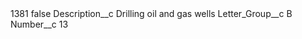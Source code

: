 <?xml version="1.0" encoding="UTF-8"?>
<CustomMetadata xmlns="http://soap.sforce.com/2006/04/metadata" xmlns:xsi="http://www.w3.org/2001/XMLSchema-instance" xmlns:xsd="http://www.w3.org/2001/XMLSchema">
    <label>1381</label>
    <protected>false</protected>
    <values>
        <field>Description__c</field>
        <value xsi:type="xsd:string">Drilling oil and gas wells</value>
    </values>
    <values>
        <field>Letter_Group__c</field>
        <value xsi:type="xsd:string">B</value>
    </values>
    <values>
        <field>Number__c</field>
        <value xsi:type="xsd:string">13</value>
    </values>
</CustomMetadata>
